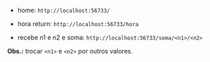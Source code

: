 * home: ```http://localhost:56733/```

* hora return: ```http://localhost:56733/hora```

* recebe n1 e n2 e soma: ```http://localhost:56733/soma/<n1>/<n2>```

**Obs.:** trocar ```<n1>``` e ```<n2>``` por outros valores.
